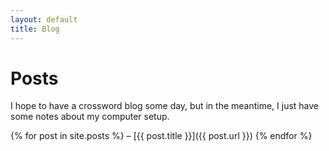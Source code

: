 ```yaml
---
layout: default
title: Blog
---
```


<div class="auto">

# Posts

I hope to have a crossword blog some day, but in the meantime, I just have some
notes about my computer setup.

{% for post in site.posts %}
– [{{ post.title }}]({{ post.url }})
{% endfor %}

</div>
